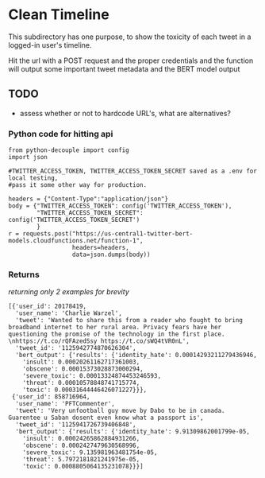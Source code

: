# Clean Timeline
This subdirectory has one purpose, to show the toxicity of each tweet in a logged-in user's timeline.

Hit the url with a POST request and the proper credentials and the function will output some important tweet metadata and the BERT model output

## TODO
* assess whether or not to hardcode URL's, what are alternatives?


### Python code for hitting api
```import requests
from python-decouple import config
import json

#TWITTER_ACCESS_TOKEN, TWITTER_ACCESS_TOKEN_SECRET saved as a .env for local testing,
#pass it some other way for production.

headers = {"Content-Type":"application/json"}
body = {"TWITTER_ACCESS_TOKEN": config('TWITTER_ACCESS_TOKEN'),
        "TWITTER_ACCESS_TOKEN_SECRET": config('TWITTER_ACCESS_TOKEN_SECRET')
        }
r = requests.post("https://us-central1-twitter-bert-models.cloudfunctions.net/function-1",
                  headers=headers,
                  data=json.dumps(body))
```
### Returns
*returning only 2 examples for brevity*
``` 
[{'user_id': 20178419,
  'user_name': 'Charlie Warzel',
  'tweet': 'Wanted to share this from a reader who fought to bring broadband internet to her rural area. Privacy fears have her questioning the promise of the technology in the first place. \nhttps://t.co/rQFAzedSsy https://t.co/sWQ4tVR0nL',
  'tweet_id': '1125942774870626304',
  'bert_output': {'results': {'identity_hate': 0.00014293211279436946,
    'insult': 0.00020261162717361003,
    'obscene': 0.00015373028873000294,
    'severe_toxic': 0.00013324874453246593,
    'threat': 0.00010578848741715774,
    'toxic': 0.00031644446426071227}}},
 {'user_id': 858716964,
  'user_name': 'PFTCommenter',
  'tweet': 'Very unfootball guy move by Dabo to be in canada. Guarentee u Saban dosent even know what a passport is',
  'tweet_id': '1125941726739406848',
  'bert_output': {'results': {'identity_hate': 9.91309862001799e-05,
    'insult': 0.00024265862884931266,
    'obscene': 0.0002427479630568996,
    'severe_toxic': 9.135981963481754e-05,
    'threat': 5.7972181821241975e-05,
    'toxic': 0.0008805064135231078}}}]
```
